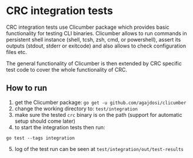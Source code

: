 # CRC integration tests

CRC integration tests use Clicumber package which provides basic functionality for testing CLI binaries.
Clicumber allows to run commands in persistent shell instance (shell, tcsh, zsh, cmd, or powershell), assert its outputs (stdout, stderr or exitcode) and also allows to check configuration files etc.

The general functionality of Clicumber is then extended by CRC specific test code to cover the whole functionality of CRC.

## How to run

1. get the Clicumber package: `go get -u github.com/agajdosi/clicumber`
2. change the working directory to: `test/integration`
3. make sure the tested `crc` binary is on the path (support for automatic setup should come later)
4. to start the integration tests then run:

```
go test --tags integration
```

5. log of the test run can be seen at `test/integration/out/test-results`